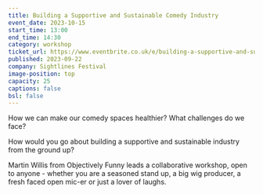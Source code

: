 ```yaml
---
title: Building a Supportive and Sustainable Comedy Industry
event_date: 2023-10-15
start_time: 13:00
end_time: 14:30
category: workshop
ticket_url: https://www.eventbrite.co.uk/e/building-a-supportive-and-sustainable-comedy-industry-tickets-720881755737
published: 2023-09-22
company: Sightlines Festival
image-position: top
capacity: 25
captions: false
bsl: false
---
```

How we can make our comedy spaces healthier? What challenges do we face?

How would you go about building a supportive  and sustainable industry from the ground up?

Martin Willis from Objectively Funny leads a collaborative workshop, open to anyone - whether you are a seasoned stand up, a big wig producer, a fresh faced open mic-er or just a lover of laughs.
